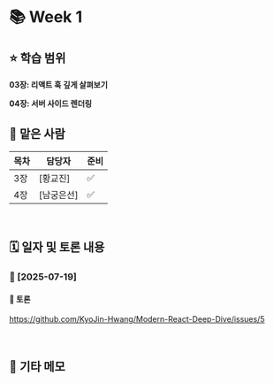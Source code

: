 # 📚 Week 1

## ⭐️ 학습 범위
<b> 03장: 리액트 훅 깊게 살펴보기</b>

<b> 04장: 서버 사이드 렌더링</b>



## 👤 맡은 사람
| 목차 | 담당자 |준비|
|----|--------|---|
| 3장 | [황교진] |✅|
| 4장 | [남궁은선] |✅|

<br/>

## 🗓️ 일자 및 토론 내용

### 📅 [2025-07-19]

#### 💬 토론
https://github.com/KyoJin-Hwang/Modern-React-Deep-Dive/issues/5

<br/>

## 📝 기타 메모
